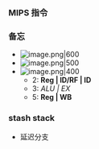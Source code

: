 ### MIPS 指令



### 备忘

- ![image.png|600](https://how-to-1258460161.cos.ap-shanghai.myqcloud.com/how-to/20250109210343.webp)
- ![image.png|500](https://how-to-1258460161.cos.ap-shanghai.myqcloud.com/how-to/20250109210522.webp)
- ![image.png|400](https://how-to-1258460161.cos.ap-shanghai.myqcloud.com/how-to/20250109212951.webp)
    - 2: **Reg | ID/RF | ID**
    - 3: *ALU | EX*
    - 5: **Reg | WB**

### stash stack

- 延迟分支
